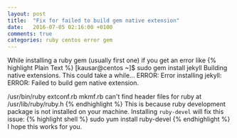 ```yaml
---
layout: post
title:  "Fix for failed to build gem native extension"
date:   2016-07-05 02:16:00 +0100
comments: true
categories: ruby centos error gem
---
```

While installing a ruby gem (usually first one) if you get an error like
{% highlight Plain Text %}
[kausar@centos ~]$ sudo gem install jekyll
Building native extensions. This could take a while...
ERROR: Error installing jekyll:
       ERROR: Failed to build gem native extension.

/usr/bin/ruby extconf.rb
mkmf.rb can't find header files for ruby at /usr/lib/ruby/ruby.h
{% endhighlight %}
This is because ruby development package is not installed on your machine. Installing `ruby-devel` will fix this issue:
{% highlight shell %}
sudo yum install ruby-devel
{% endhighlight %}
I hope this works for you.
